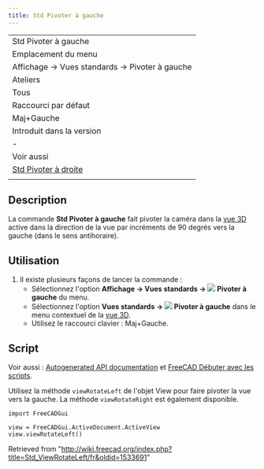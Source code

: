 ```yaml
---
title: Std Pivoter à gauche
---
```

|  |
| --- |
| Std Pivoter à gauche |
| Emplacement du menu |
| Affichage → Vues standards‏‎ → Pivoter à gauche |
| Ateliers |
| Tous |
| Raccourci par défaut |
| Maj+Gauche |
| Introduit dans la version |
| - |
| Voir aussi |
| [Std Pivoter à droite](/Std_ViewRotateRight/fr "Std ViewRotateRight/fr") |
|  |

## Description

La commande **Std Pivoter à gauche** fait pivoter la caméra dans la [vue 3D](/3D_view/fr "3D view/fr") active dans la direction de la vue par incréments de 90 degrés vers la gauche (dans le sens antihoraire).

## Utilisation

1. Il existe plusieurs façons de lancer la commande :
   * Sélectionnez l'option **Affichage → Vues standards → ![](/images/Std_ViewRotateLeft.svg) Pivoter à gauche** du menu.
   * Sélectionnez l'option **Vues standards → ![](/images/Std_ViewRotateLeft.svg) Pivoter à gauche** dans le menu contextuel de la [vue 3D](/3D_view/fr "3D view/fr").
   * Utilisez le raccourci clavier : Maj+Gauche.

## Script

Voir aussi : [Autogenerated API documentation](https://freecad.github.io/SourceDoc/) et [FreeCAD Débuter avec les scripts](/FreeCAD_Scripting_Basics/fr "FreeCAD Scripting Basics/fr").

Utilisez la méthode `viewRotateLeft` de l'objet View pour faire pivoter la vue vers la gauche. La méthode `viewRotateRight` est également disponible.

```
import FreeCADGui

view = FreeCADGui.ActiveDocument.ActiveView
view.viewRotateLeft()

```

Retrieved from "<http://wiki.freecad.org/index.php?title=Std_ViewRotateLeft/fr&oldid=1533691>"